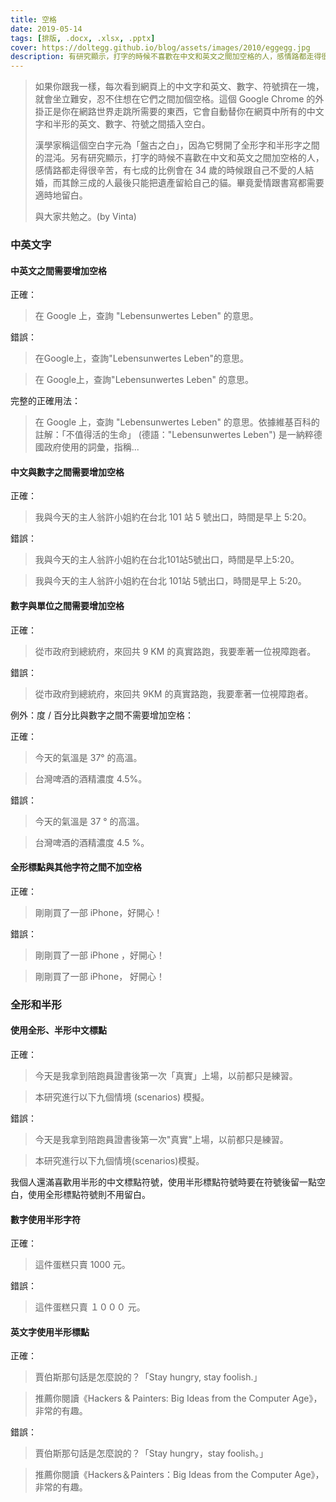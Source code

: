 ```yaml
---
title: 空格
date: 2019-05-14
tags: [排版, .docx, .xlsx, .pptx]
cover: https://doltegg.github.io/blog/assets/images/2010/eggegg.jpg
description: 有研究顯示，打字的時候不喜歡在中文和英文之間加空格的人，感情路都走得很辛苦，有七成的比例會在 34 歲的時候跟自己不愛的人結婚，而其餘三成的人最後只能把遺產留給自己的貓。畢竟愛情跟書寫都需要適時地留白。
---
```


> 如果你跟我一樣，每次看到網頁上的中文字和英文、數字、符號擠在一塊，就會坐立難安，忍不住想在它們之間加個空格。這個 Google Chrome 的外掛正是你在網路世界走跳所需要的東西，它會自動替你在網頁中所有的中文字和半形的英文、數字、符號之間插入空白。
> 
> 漢學家稱這個空白字元為「盤古之白」，因為它劈開了全形字和半形字之間的混沌。另有研究顯示，打字的時候不喜歡在中文和英文之間加空格的人，感情路都走得很辛苦，有七成的比例會在 34 歲的時候跟自己不愛的人結婚，而其餘三成的人最後只能把遺產留給自己的貓。畢竟愛情跟書寫都需要適時地留白。
> 
> 與大家共勉之。(by Vinta)

<!--more-->

### 中英文字

#### 中英文之間需要增加空格

正確：

> 在 Google 上，查詢 "Lebensunwertes Leben" 的意思。

錯誤：

> 在Google上，查詢"Lebensunwertes Leben"的意思。

> 在 Google上，查詢"Lebensunwertes Leben" 的意思。

完整的正確用法：

> 在 Google 上，查詢 "Lebensunwertes Leben" 的意思。依據維基百科的註解：「不值得活的生命」 (德語："Lebensunwertes Leben") 是一納粹德國政府使用的詞彙，指稱...


#### 中文與數字之間需要增加空格

正確：

> 我與今天的主人翁許小姐約在台北 101 站 5 號出口，時間是早上 5:20。

錯誤：

> 我與今天的主人翁許小姐約在台北101站5號出口，時間是早上5:20。

> 我與今天的主人翁許小姐約在台北 101站 5號出口，時間是早上 5:20。

#### 數字與單位之間需要增加空格

正確：

> 從市政府到總統府，來回共 9 KM 的真實路跑，我要牽著一位視障跑者。

錯誤：

> 從市政府到總統府，來回共 9KM 的真實路跑，我要牽著一位視障跑者。

例外：度 / 百分比與數字之間不需要增加空格：

正確：

> 今天的氣溫是 37° 的高溫。

> 台灣啤酒的酒精濃度 4.5%。

錯誤：

> 今天的氣溫是 37 ° 的高溫。

> 台灣啤酒的酒精濃度 4.5 %。

#### 全形標點與其他字符之間不加空格

正確：

> 剛剛買了一部 iPhone，好開心！

錯誤：

> 剛剛買了一部 iPhone ，好開心！

> 剛剛買了一部 iPhone， 好開心！


### 全形和半形

#### 使用全形、半形中文標點

正確：

> 今天是我拿到陪跑員證書後第一次「真實」上場，以前都只是練習。

> 本研究進行以下九個情境 (scenarios) 模擬。

錯誤：

> 今天是我拿到陪跑員證書後第一次"真實"上場，以前都只是練習。

> 本研究進行以下九個情境(scenarios)模擬。

我個人還滿喜歡用半形的中文標點符號，使用半形標點符號時要在符號後留一點空白，使用全形標點符號則不用留白。


#### 數字使用半形字符

正確：

> 這件蛋糕只賣 1000 元。

錯誤：

>這件蛋糕只賣 １０００ 元。


#### 英文字使用半形標點

正確：

> 賈伯斯那句話是怎麼說的？「Stay hungry, stay foolish.」

> 推薦你閱讀《Hackers & Painters: Big Ideas from the Computer Age》，非常的有趣。

錯誤：

> 賈伯斯那句話是怎麼說的？「Stay hungry，stay foolish。」

> 推薦你閱讀《Hackers＆Painters：Big Ideas from the Computer Age》，非常的有趣。
